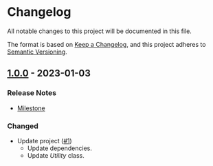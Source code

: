 # Changelog

All notable changes to this project will be documented in this file.

The format is based on [Keep a Changelog](https://keepachangelog.com/en/1.0.0/),
and this project adheres to [Semantic Versioning](https://semver.org/spec/v2.0.0.html).

## [1.0.0](https://github.com/unity-game-framework-actions/milestone-release/releases/tag/1.0.0) - 2023-01-03  

### Release Notes

- [Milestone](https://github.com/unity-game-framework-actions/milestone-release/milestone/1?closed=1)  
    

### Changed

- Update project ([#1](https://github.com/unity-game-framework-actions/milestone-release/issues/1))  
    - Update dependencies.
    - Update _Utility_ class.


